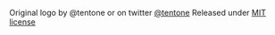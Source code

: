 Original logo by @tentone or on twitter [@tentone](https://twitter.com/tentonej)
Released under [MIT license](https://github.com/abrockmeier/AR.js/issues/4#issuecomment-281746031)

